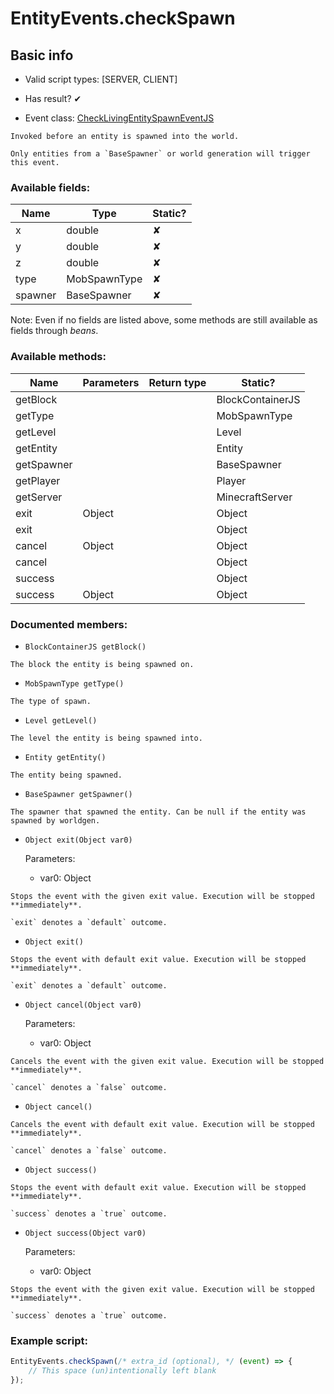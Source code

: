 # EntityEvents.checkSpawn

## Basic info

- Valid script types: [SERVER, CLIENT]

- Has result? ✔

- Event class: [CheckLivingEntitySpawnEventJS](https://github.com/KubeJS-Mods/KubeJS/tree/2001/common/src/main/java/dev/latvian/mods/kubejs/entity/CheckLivingEntitySpawnEventJS.java)

```
Invoked before an entity is spawned into the world.

Only entities from a `BaseSpawner` or world generation will trigger this event.
```

### Available fields:

| Name | Type | Static? |
| ---- | ---- | ------- |
| x | double | ✘ |
| y | double | ✘ |
| z | double | ✘ |
| type | MobSpawnType | ✘ |
| spawner | BaseSpawner | ✘ |

Note: Even if no fields are listed above, some methods are still available as fields through *beans*.

### Available methods:

| Name | Parameters | Return type | Static? |
| ---- | ---------- | ----------- | ------- |
| getBlock |  |  | BlockContainerJS | ✘ |
| getType |  |  | MobSpawnType | ✘ |
| getLevel |  |  | Level | ✘ |
| getEntity |  |  | Entity | ✘ |
| getSpawner |  |  | BaseSpawner | ✘ |
| getPlayer |  |  | Player | ✘ |
| getServer |  |  | MinecraftServer | ✘ |
| exit | Object |  | Object | ✘ |
| exit |  |  | Object | ✘ |
| cancel | Object |  | Object | ✘ |
| cancel |  |  | Object | ✘ |
| success |  |  | Object | ✘ |
| success | Object |  | Object | ✘ |


### Documented members:

- `BlockContainerJS getBlock()`
```
The block the entity is being spawned on.
```

- `MobSpawnType getType()`
```
The type of spawn.
```

- `Level getLevel()`
```
The level the entity is being spawned into.
```

- `Entity getEntity()`
```
The entity being spawned.
```

- `BaseSpawner getSpawner()`
```
The spawner that spawned the entity. Can be null if the entity was spawned by worldgen.
```

- `Object exit(Object var0)`

  Parameters:
  - var0: Object

```
Stops the event with the given exit value. Execution will be stopped **immediately**.

`exit` denotes a `default` outcome.
```

- `Object exit()`
```
Stops the event with default exit value. Execution will be stopped **immediately**.

`exit` denotes a `default` outcome.
```

- `Object cancel(Object var0)`

  Parameters:
  - var0: Object

```
Cancels the event with the given exit value. Execution will be stopped **immediately**.

`cancel` denotes a `false` outcome.
```

- `Object cancel()`
```
Cancels the event with default exit value. Execution will be stopped **immediately**.

`cancel` denotes a `false` outcome.
```

- `Object success()`
```
Stops the event with default exit value. Execution will be stopped **immediately**.

`success` denotes a `true` outcome.
```

- `Object success(Object var0)`

  Parameters:
  - var0: Object

```
Stops the event with the given exit value. Execution will be stopped **immediately**.

`success` denotes a `true` outcome.
```



### Example script:

```js
EntityEvents.checkSpawn(/* extra_id (optional), */ (event) => {
	// This space (un)intentionally left blank
});
```

